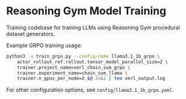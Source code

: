 # Reasoning Gym Model Training

Training codebase for training LLMs using Reasoning Gym procedural dataset generators.

Example GRPO training usage:

```bash
python3 -u train_grpo.py --config-name llama3.1_1b_grpo \
    actor_rollout_ref.rollout.tensor_model_parallel_size=2 \
    trainer.project_name=verl_chain_sum_grpo \
    trainer.experiment_name=chain_sum_llama \
    trainer.n_gpus_per_node=2 $@ 2>&1 | tee verl_output.log
```

For other configuration options, see `config/llama3.1_1b_grpo.yaml`.
